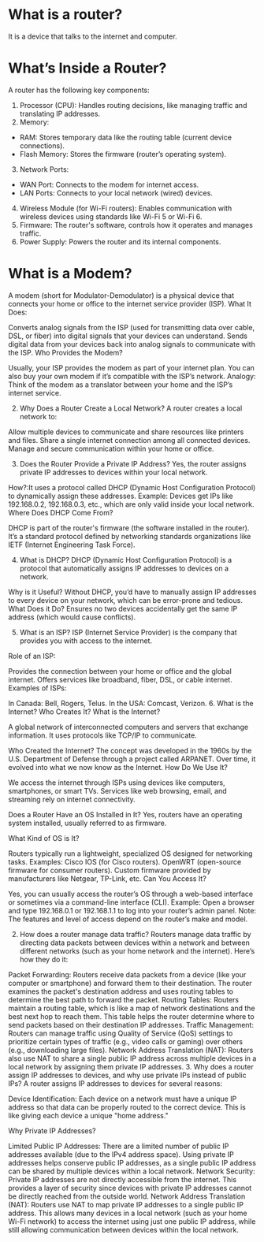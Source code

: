 # What is a router? 
It is a device that talks to the internet and computer.

# What’s Inside a Router?
A router has the following key components:

1. Processor (CPU): Handles routing decisions, like managing traffic and translating IP addresses.
2. Memory:
- RAM: Stores temporary data like the routing table (current device connections).
- Flash Memory: Stores the firmware (router’s operating system).
3. Network Ports:
- WAN Port: Connects to the modem for internet access.
- LAN Ports: Connects to your local network (wired) devices.
4. Wireless Module (for Wi-Fi routers): Enables communication with wireless devices using standards like Wi-Fi 5 or Wi-Fi 6.
5. Firmware: The router's software, controls how it operates and manages traffic.
6. Power Supply: Powers the router and its internal components.

# What is a Modem?
A modem (short for Modulator-Demodulator) is a physical device that connects your home or office to the internet service provider (ISP).
What It Does:

Converts analog signals from the ISP (used for transmitting data over cable, DSL, or fiber) into digital signals that your devices can understand.
Sends digital data from your devices back into analog signals to communicate with the ISP.
Who Provides the Modem?

Usually, your ISP provides the modem as part of your internet plan. You can also buy your own modem if it’s compatible with the ISP’s network.
Analogy: Think of the modem as a translator between your home and the ISP’s internet service.


2. Why Does a Router Create a Local Network?
A router creates a local network to:

Allow multiple devices to communicate and share resources like printers and files.
Share a single internet connection among all connected devices.
Manage and secure communication within your home or office.

3. Does the Router Provide a Private IP Address?
Yes, the router assigns private IP addresses to devices within your local network.

How?:It uses a protocol called DHCP (Dynamic Host Configuration Protocol) to dynamically assign these addresses.
Example: Devices get IPs like 192.168.0.2, 192.168.0.3, etc., which are only valid inside your local network.
Where Does DHCP Come From?

DHCP is part of the router's firmware (the software installed in the router). It’s a standard protocol defined by networking standards organizations like IETF (Internet Engineering Task Force).


4. What is DHCP?
DHCP (Dynamic Host Configuration Protocol) is a protocol that automatically assigns IP addresses to devices on a network.

Why is it Useful?
Without DHCP, you’d have to manually assign IP addresses to every device on your network, which can be error-prone and tedious.
What Does it Do?
Ensures no two devices accidentally get the same IP address (which would cause conflicts).

5. What is an ISP?
ISP (Internet Service Provider) is the company that provides you with access to the internet.

Role of an ISP:

Provides the connection between your home or office and the global internet.
Offers services like broadband, fiber, DSL, or cable internet.
Examples of ISPs:

In Canada: Bell, Rogers, Telus.
In the USA: Comcast, Verizon.
6. What is the Internet? Who Creates It?
What is the Internet?

A global network of interconnected computers and servers that exchange information.
It uses protocols like TCP/IP to communicate.

Who Created the Internet? The concept was developed in the 1960s by the U.S. Department of Defense through a project called ARPANET. Over time, it evolved into what we now know as the Internet.
How Do We Use It?

We access the internet through ISPs using devices like computers, smartphones, or smart TVs. Services like web browsing, email, and streaming rely on internet connectivity.

Does a Router Have an OS Installed in It?
Yes, routers have an operating system installed, usually referred to as firmware.

What Kind of OS is It?

Routers typically run a lightweight, specialized OS designed for networking tasks.
Examples:
Cisco IOS (for Cisco routers).
OpenWRT (open-source firmware for consumer routers).
Custom firmware provided by manufacturers like Netgear, TP-Link, etc.
Can You Access It?

Yes, you can usually access the router’s OS through a web-based interface or sometimes via a command-line interface (CLI).
Example: Open a browser and type 192.168.0.1 or 192.168.1.1 to log into your router’s admin panel.
Note: The features and level of access depend on the router’s make and model.

2. How does a router manage data traffic?
Routers manage data traffic by directing data packets between devices within a network and between different networks (such as your home network and the internet). Here’s how they do it:

Packet Forwarding: Routers receive data packets from a device (like your computer or smartphone) and forward them to their destination. The router examines the packet's destination address and uses routing tables to determine the best path to forward the packet.
Routing Tables: Routers maintain a routing table, which is like a map of network destinations and the best next hop to reach them. This table helps the router determine where to send packets based on their destination IP addresses.
Traffic Management: Routers can manage traffic using Quality of Service (QoS) settings to prioritize certain types of traffic (e.g., video calls or gaming) over others (e.g., downloading large files).
Network Address Translation (NAT): Routers also use NAT to share a single public IP address across multiple devices in a local network by assigning them private IP addresses.
3. Why does a router assign IP addresses to devices, and why use private IPs instead of public IPs?
A router assigns IP addresses to devices for several reasons:

Device Identification: Each device on a network must have a unique IP address so that data can be properly routed to the correct device. This is like giving each device a unique "home address."

Why Private IP Addresses?

Limited Public IP Addresses: There are a limited number of public IP addresses available (due to the IPv4 address space). Using private IP addresses helps conserve public IP addresses, as a single public IP address can be shared by multiple devices within a local network.
Network Security: Private IP addresses are not directly accessible from the internet. This provides a layer of security since devices with private IP addresses cannot be directly reached from the outside world.
Network Address Translation (NAT): Routers use NAT to map private IP addresses to a single public IP address. This allows many devices in a local network (such as your home Wi-Fi network) to access the internet using just one public IP address, while still allowing communication between devices within the local network.
